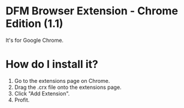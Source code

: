 # DFM Browser Extension - Chrome Edition (1.1)
It's for Google Chrome.

# How do I install it?
1. Go to the extensions page on Chrome.
2. Drag the .crx file onto the extensions page.
3. Click "Add Extension".
4. Profit.